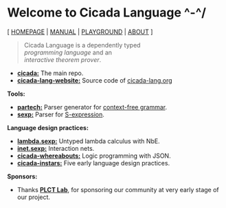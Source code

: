 # Welcome to Cicada Language ^-^/

[ [HOMEPAGE](https://cicada-lang.org)
| [MANUAL](https://readonly.link/manuals/cicada-lang/cicada)
| [PLAYGROUND](https://cicada-lang.org/playground)
| [ABOUT](https://cicada-lang.org/about) ]

> Cicada Language is a dependently typed </br>
> _programming language_ and an </br>
> _interactive theorem prover_. </br>

- [**cicada:**](https://github.com/cicada-lang/cicada) The main repo.
- [**cicada-lang-website:**](https://github.com/cicada-lang/cicada-lang-website) Source code of [cicada-lang.org](https://cicada-lang.org)

**Tools:**

- [**partech:**](https://github.com/cicada-lang/partech) Parser generator for [context-free grammar](https://en.wikipedia.org/wiki/Context-free_grammar).
- [**sexp:**](https://github.com/cicada-lang/sexp) Parser for [S-expression](https://en.wikipedia.org/wiki/S-expression).

**Language design practices:**

- [**lambda.sexp:**](https://github.com/cicada-lang/lambda.sexp) Untyped lambda calculus with NbE.
- [**inet.sexp:**](https://github.com/cicada-lang/inet.sexp) Interaction nets.
- [**cicada-whereabouts:**](https://github.com/cicada-lang/cicada-whereabouts) Logic programming with JSON.
- [**cicada-instars:**](https://github.com/cicada-lang/cicada-instars) Five early language design practices.

**Sponsors:**

- Thanks [**PLCT Lab**](https://github.com/plctlab), for sponsoring our community at very early stage of our project.
